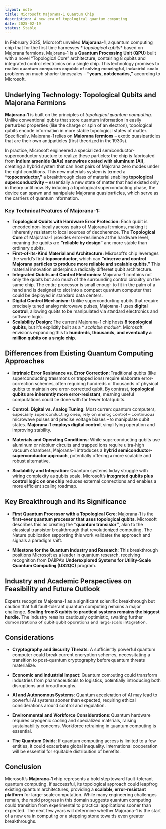 ```yaml
---
layout: note
title: Microsoft Majorana-1 Quantum Chip
description: A new era of topological quantum computing
date: 2025-02-19
status: Stable
---
```


In February 2025, Microsoft unveiled **Majorana-1**, a quantum computing chip that for the first time harnesses *
*topological qubits** based on Majorana fermions. Majorana-1 is a **Quantum Processing Unit (QPU)** built with a novel
“Topological Core” architecture, containing 8 qubits and integrated control electronics on a single chip. This
technology promises to realize quantum computers capable of solving meaningful, industrial-scale problems on much
shorter timescales – **“years, not decades,”** according to Microsoft.

## Underlying Technology: Topological Qubits and Majorana Fermions

**Majorana-1** is built on the principles of *topological quantum computing*. Unlike conventional qubits that store
quantum information in easily perturbed properties (like the charge or spin of an electron), topological qubits encode
information in more stable topological states of matter. Specifically, Majorana-1 relies on **Majorana fermions** –
exotic quasiparticles that are their own antiparticles (first theorized in the 1930s).

In practice, Microsoft engineered a specialized semiconductor-superconductor structure to realize these particles: the
chip is fabricated from **indium arsenide (InAs) nanowires coated with aluminum (Al)**, creating a hybrid system that
can host pairs of Majorana zero modes under the right conditions. This new materials system is termed a 
**“topoconductor,”** a breakthrough class of material enabling **topological superconductivity** – essentially a new
state of matter that had existed only in theory until now. By inducing a topological superconducting phase, the device
can spawn and manipulate Majorana quasiparticles, which serve as the carriers of quantum information.

### Key Technical Features of Majorana-1:

- **Topological Qubits with Hardware Error Protection:** Each qubit is encoded non-locally across pairs of Majorana
  fermions, making it inherently resistant to local sources of decoherence. The **Topological Core** of Majorana-1
  provides error-resilience at the hardware level, meaning the qubits are **“reliable by design”** and more stable than
  ordinary qubits.
- **First-of-its-Kind Material and Architecture:** Microsoft’s chip leverages the world’s first **topoconductor**, which
  can **“observe and control Majorana particles to produce more reliable and scalable qubits.”** This material
  innovation underpins a radically different qubit architecture.
- **Integrated Qubits and Control Electronics:** Majorana-1 contains not only the qubits but also much of the
  surrounding control circuitry on the same chip. The entire processor is small enough to fit in the palm of a hand and
  is designed to slot into a compact quantum computer that could be deployed in standard data centers.
- **Digital Control Mechanism:** Unlike superconducting qubits that require precisely tuned analog microwave pulses,
  Majorana-1 uses **digital control**, allowing qubits to be manipulated via standard electronics and software logic.
- **Scalability Design:** The current Majorana-1 chip hosts **8 topological qubits**, but it’s explicitly built as a *
  *scalable module**. Microsoft envisions expanding this to **hundreds, thousands, and eventually a million qubits on a
  single chip**.

## Differences from Existing Quantum Computing Approaches

- **Intrinsic Error Resistance vs. Error Correction**: Traditional qubits (like superconducting transmons or trapped ions) require elaborate error-correction schemes, often requiring hundreds or thousands of physical qubits to maintain one error-corrected qubit. By contrast, **topological qubits are inherently more error-resistant**, meaning useful computations could be done with far fewer total qubits.

- **Control: Digital vs. Analog Tuning**: Most current quantum computers, especially superconducting ones, rely on analog control – continuous microwave pulses and precise voltage biases – to manipulate qubit states. **Majorana-1 employs digital control**, simplifying operation and improving stability.

- **Materials and Operating Conditions**: While superconducting qubits use aluminum or niobium circuits and trapped ions require ultra-high vacuum chambers, Majorana-1 introduces a **hybrid semiconductor-superconductor approach**, potentially offering a more scalable and robust alternative.

- **Scalability and Integration**: Quantum systems today struggle with wiring complexity as qubits scale. Microsoft’s **integrated qubits plus control logic on one chip** reduces external connections and enables a more efficient scaling roadmap.

## Key Breakthrough and Its Significance

- **First Quantum Processor with a Topological Core**: Majorana-1 is the **first-ever quantum processor that uses topological qubits**. Microsoft describes this as creating the **“quantum transistor”**, akin to the classical transistor breakthrough that revolutionized computing. The Nature publication supporting this work validates the approach and signals a paradigm shift.

- **Milestone for the Quantum Industry and Research**: This breakthrough positions Microsoft as a leader in quantum research, receiving recognition from DARPA’s **Underexplored Systems for Utility-Scale Quantum Computing (US2QC)** program.

## Industry and Academic Perspectives on Feasibility and Future Outlook

Experts recognize Majorana-1 as a significant scientific breakthrough but caution that full fault-tolerant quantum
computing remains a major challenge. **Scaling from 8 qubits to practical systems remains the biggest hurdle.** The
industry remains cautiously optimistic, awaiting further demonstrations of qubit-qubit operations and large-scale
integration.

## Considerations

- **Cryptography and Security Threats**: A sufficiently powerful quantum computer could break current encryption schemes, necessitating a transition to post-quantum cryptography before quantum threats materialize.

- **Economic and Industrial Impact**: Quantum computing could transform industries from pharmaceuticals to logistics, potentially introducing both disruptions and breakthroughs.

- **AI and Autonomous Systems**: Quantum acceleration of AI may lead to powerful AI systems sooner than expected, requiring ethical considerations around control and regulation.

- **Environmental and Workforce Considerations**: Quantum hardware requires cryogenic cooling and specialized materials, raising sustainability concerns. Workforce retraining in quantum computing is essential.

- **The Quantum Divide**: If quantum computing access is limited to a few entities, it could exacerbate global inequality. International cooperation will be essential for equitable distribution of benefits.

## Conclusion

Microsoft’s **Majorana-1** chip represents a bold step toward fault-tolerant quantum computing. If successful, its
topological approach could leapfrog existing quantum architectures, providing a **scalable, error-resistant platform**
for large-scale computation. While many engineering challenges remain, the rapid progress in this domain suggests
quantum computing could transition from experimental to practical applications sooner than expected. The next few years
will determine whether Majorana-1 is the start of a new era in computing or a stepping stone towards even greater
breakthroughs.
